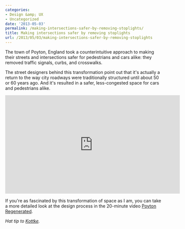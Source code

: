 ```yaml
---
categories:
- Design &amp; UX
- Uncategorized
date: '2013-05-03'
permalink: /making-intersections-safer-by-removing-stoplights/
title: Making intersections safer by removing stoplights
url: /2013/05/03/making-intersections-safer-by-removing-stoplights
---
```


The town of Poyton, England took a counterintuitive approach to making their streets and intersections safer for pedestrians and cars alike: they removed traffic signals, curbs, and crosswalks.

The street designers behind this transformation point out that it's actually a return to the way city roadways were traditionally structured until about 50 or 60 years ago. And it's resulted in a safer, less-congested space for cars and pedestrians alike.

<iframe width="560" height="315" src="https://www.youtube.com/embed/gVW-YAQCSVs" frameborder="0" allowfullscreen></iframe>

If you're as fascinated by this transformation of space as I am, you can take a more detailed look at the design process in the 20-minute video <a href="https://www.youtube.com/watch?v=-vzDDMzq7d0">Poyton Regenerated</a>.

<em>Hat tip to <a href="http://kottke.org/13/04/make-intersections-safer-by-removing-stoplights">Kottke</a>.</em>